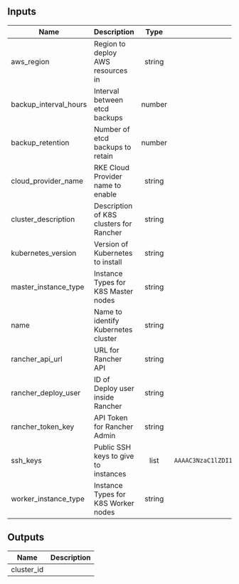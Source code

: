 <!-- BEGINNING OF PRE-COMMIT-TERRAFORM DOCS HOOK -->
## Inputs

| Name | Description | Type | Default | Required |
|------|-------------|:----:|:-----:|:-----:|
| aws\_region | Region to deploy AWS resources in | string | `"us-east-1"` | no |
| backup\_interval\_hours | Interval between etcd backups | number | `"6"` | no |
| backup\_retention | Number of etcd backups to retain | number | `"12"` | no |
| cloud\_provider\_name | RKE Cloud Provider name to enable | string | `"aws"` | no |
| cluster\_description | Description of K8S clusters for Rancher | string | `"Terraform managed RKE cluster"` | no |
| kubernetes\_version | Version of Kubernetes to install | string | `"v1.15.5-rancher1-2"` | no |
| master\_instance\_type | Instance Types for K8S Master nodes | string | `"m5a.large"` | no |
| name | Name to identify Kubernetes cluster | string | n/a | yes |
| rancher\_api\_url | URL for Rancher API | string | n/a | yes |
| rancher\_deploy\_user | ID of Deploy user inside Rancher | string | n/a | yes |
| rancher\_token\_key | API Token for Rancher Admin | string | n/a | yes |
| ssh\_keys | Public SSH keys to give to instances | list | `[ "ssh-ed25519 AAAAC3NzaC1lZDI1NTE5AAAAIN5O7k6gRYCU7YPkCH6dyXVW10izMAkDAQtQxNxdRE22 drpebcak" ]` | no |
| worker\_instance\_type | Instance Types for K8S Worker nodes | string | `"m5a.large"` | no |

## Outputs

| Name | Description |
|------|-------------|
| cluster\_id |  |

<!-- END OF PRE-COMMIT-TERRAFORM DOCS HOOK -->
